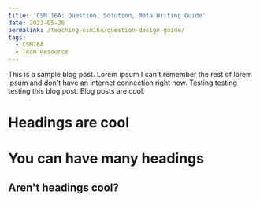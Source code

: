 ```yaml
---
title: 'CSM 16A: Question, Solution, Meta Writing Guide'
date: 2023-05-26
permalink: /teaching-csm16a/question-design-guide/
tags:
  - CSM16A
  - Team Resource
---
```


This is a sample blog post. Lorem ipsum I can't remember the rest of lorem ipsum and don't have an internet connection right now. Testing testing testing this blog post. Blog posts are cool.

Headings are cool
======

You can have many headings
======

Aren't headings cool?
------